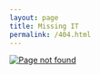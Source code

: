 ```yaml
---
layout: page
title: Missing IT
permalink: /404.html
---
```


[![Page not found](https://s3-ap-southeast-1.amazonaws.com/thazin-blog/page-not-found-you-better-go-find-it.jpg)](/)